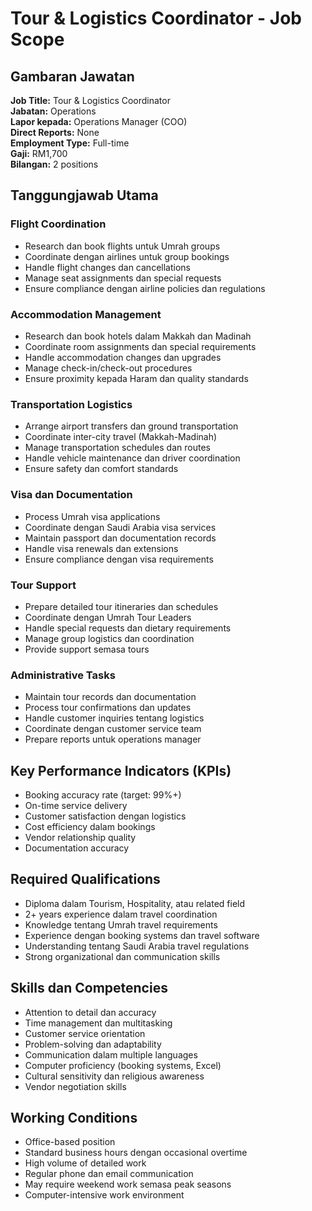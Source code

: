 # Tour & Logistics Coordinator - Job Scope

## Gambaran Jawatan
**Job Title:** Tour & Logistics Coordinator  
**Jabatan:** Operations  
**Lapor kepada:** Operations Manager (COO)  
**Direct Reports:** None  
**Employment Type:** Full-time  
**Gaji:** RM1,700  
**Bilangan:** 2 positions

## Tanggungjawab Utama

### Flight Coordination
- Research dan book flights untuk Umrah groups
- Coordinate dengan airlines untuk group bookings
- Handle flight changes dan cancellations
- Manage seat assignments dan special requests
- Ensure compliance dengan airline policies dan regulations

### Accommodation Management
- Research dan book hotels dalam Makkah dan Madinah
- Coordinate room assignments dan special requirements
- Handle accommodation changes dan upgrades
- Manage check-in/check-out procedures
- Ensure proximity kepada Haram dan quality standards

### Transportation Logistics
- Arrange airport transfers dan ground transportation
- Coordinate inter-city travel (Makkah-Madinah)
- Manage transportation schedules dan routes
- Handle vehicle maintenance dan driver coordination
- Ensure safety dan comfort standards

### Visa dan Documentation
- Process Umrah visa applications
- Coordinate dengan Saudi Arabia visa services
- Maintain passport dan documentation records
- Handle visa renewals dan extensions
- Ensure compliance dengan visa requirements

### Tour Support
- Prepare detailed tour itineraries dan schedules
- Coordinate dengan Umrah Tour Leaders
- Handle special requests dan dietary requirements
- Manage group logistics dan coordination
- Provide support semasa tours

### Administrative Tasks
- Maintain tour records dan documentation
- Process tour confirmations dan updates
- Handle customer inquiries tentang logistics
- Coordinate dengan customer service team
- Prepare reports untuk operations manager

## Key Performance Indicators (KPIs)
- Booking accuracy rate (target: 99%+)
- On-time service delivery
- Customer satisfaction dengan logistics
- Cost efficiency dalam bookings
- Vendor relationship quality
- Documentation accuracy

## Required Qualifications
- Diploma dalam Tourism, Hospitality, atau related field
- 2+ years experience dalam travel coordination
- Knowledge tentang Umrah travel requirements
- Experience dengan booking systems dan travel software
- Understanding tentang Saudi Arabia travel regulations
- Strong organizational dan communication skills

## Skills dan Competencies
- Attention to detail dan accuracy
- Time management dan multitasking
- Customer service orientation
- Problem-solving dan adaptability
- Communication dalam multiple languages
- Computer proficiency (booking systems, Excel)
- Cultural sensitivity dan religious awareness
- Vendor negotiation skills

## Working Conditions
- Office-based position
- Standard business hours dengan occasional overtime
- High volume of detailed work
- Regular phone dan email communication
- May require weekend work semasa peak seasons
- Computer-intensive work environment

